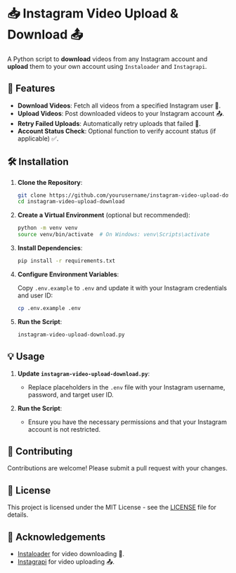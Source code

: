 # 📥 Instagram Video Upload & Download 📤

A Python script to **download** videos from any Instagram account and **upload** them to your own account using `Instaloader` and `Instagrapi`.

## 🚀 Features

- **Download Videos**: Fetch all videos from a specified Instagram user 📸.
- **Upload Videos**: Post downloaded videos to your Instagram account 📤.
- **Retry Failed Uploads**: Automatically retry uploads that failed 🚀.
- **Account Status Check**: Optional function to verify account status (if applicable) ✅.

## 🛠 Installation

1. **Clone the Repository**:

    ```bash
    git clone https://github.com/yourusername/instagram-video-upload-download.git
    cd instagram-video-upload-download
    ```

2. **Create a Virtual Environment** (optional but recommended):

    ```bash
    python -m venv venv
    source venv/bin/activate  # On Windows: venv\Scripts\activate
    ```

3. **Install Dependencies**:

    ```bash
    pip install -r requirements.txt
    ```

4. **Configure Environment Variables**:

    Copy `.env.example` to `.env` and update it with your Instagram credentials and user ID:

    ```bash
    cp .env.example .env
    ```

5. **Run the Script**:

    ```bash
   instagram-video-upload-download.py
    ```

## 💡 Usage

1. **Update `instagram-video-upload-download.py`**:
    - Replace placeholders in the `.env` file with your Instagram username, password, and target user ID.

2. **Run the Script**:
    - Ensure you have the necessary permissions and that your Instagram account is not restricted.

## 🤝 Contributing

Contributions are welcome! Please submit a pull request with your changes.

## 📝 License

This project is licensed under the MIT License - see the [LICENSE](LICENSE) file for details.

## 🙏 Acknowledgements

- [Instaloader](https://github.com/instaloader/instaloader) for video downloading 🎥.
- [Instagrapi](https://github.com/adw0rd/instagrapi) for video uploading 📤.
